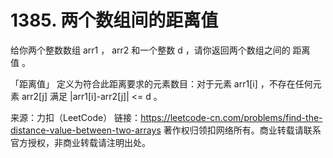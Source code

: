 # 1385. 两个数组间的距离值

给你两个整数数组 arr1 ， arr2 和一个整数 d ，请你返回两个数组之间的 距离值 。

「距离值」 定义为符合此距离要求的元素数目：对于元素 arr1[i] ，不存在任何元素 arr2[j] 满足 |arr1[i]-arr2[j]| <= d 。



来源：力扣（LeetCode）
链接：https://leetcode-cn.com/problems/find-the-distance-value-between-two-arrays
著作权归领扣网络所有。商业转载请联系官方授权，非商业转载请注明出处。